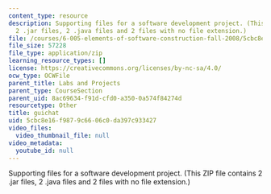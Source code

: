 ```yaml
---
content_type: resource
description: Supporting files for a software development project. (This ZIP file contains
  2 .jar files, 2 .java files and 2 files with no file extension.)
file: /courses/6-005-elements-of-software-construction-fall-2008/5cbc8e16f9879c6606c0da397c933427_guichat.zip
file_size: 57228
file_type: application/zip
learning_resource_types: []
license: https://creativecommons.org/licenses/by-nc-sa/4.0/
ocw_type: OCWFile
parent_title: Labs and Projects
parent_type: CourseSection
parent_uid: 8ac69634-f91d-cfd0-a350-0a574f84274d
resourcetype: Other
title: guichat
uid: 5cbc8e16-f987-9c66-06c0-da397c933427
video_files:
  video_thumbnail_file: null
video_metadata:
  youtube_id: null
---
```

Supporting files for a software development project. (This ZIP file contains 2 .jar files, 2 .java files and 2 files with no file extension.)